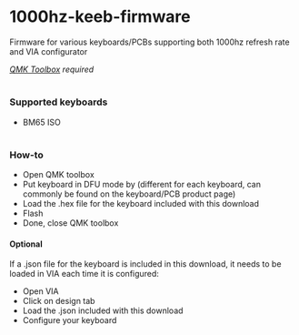 # 1000hz-keeb-firmware
Firmware for various keyboards/PCBs supporting both 1000hz refresh rate and VIA configurator

*[QMK Toolbox](https://github.com/qmk/qmk_toolbox) required*
#
### Supported keyboards
- BM65 ISO

#
### How-to
  - Open QMK toolbox
  - Put keyboard in DFU mode by (different for each keyboard, can commonly be found on the keyboard/PCB product page)
  - Load the .hex file for the keyboard included with this download
  - Flash
  - Done, close QMK toolbox

#### Optional
If a .json file for the keyboard is included in this download, it needs to be loaded in VIA each time it is configured:
  - Open VIA
  - Click on design tab
  - Load the .json included with this download
  - Configure your keyboard
